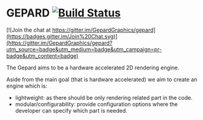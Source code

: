 
GEPARD [![Build Status](https://travis-ci.org/GepardGraphics/gepard.svg?branch=master)](https://travis-ci.org/GepardGraphics/gepard)
=====

[![Join the chat at https://gitter.im/GepardGraphics/gepard](https://badges.gitter.im/Join%20Chat.svg)](https://gitter.im/GepardGraphics/gepard?utm_source=badge&utm_medium=badge&utm_campaign=pr-badge&utm_content=badge)

The Gepard aims to be a hardware accelerated 2D
rendering engine.

Aside from the main goal (that is hardware accelerated) we aim to
create an engine which is:
* lightweight: as there should be only rendering related part in the code.
* modular/configurability: provide configuration options where the developer
can specify which part is needed.

